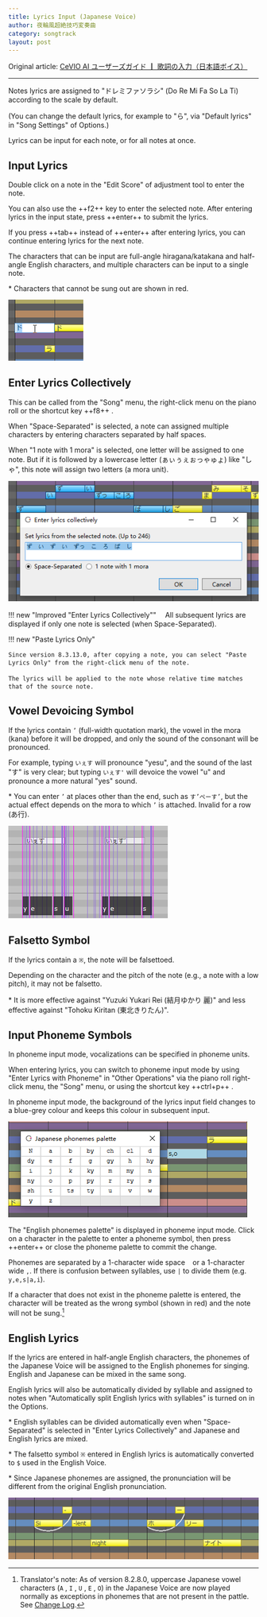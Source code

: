```yaml
---
title: Lyrics Input (Japanese Voice)
author: 夜輪風超絶技巧変奏曲
category: songtrack
layout: post
---
```

Original article: [CeVIO AI ユーザーズガイド ┃ 歌詞の入力（日本語ボイス）](https://cevio.jp/guide/cevio_ai/songtrack/song_04/)

---

Notes lyrics are assigned to "ドレミファソラシ" (Do Re Mi Fa So La Ti) according to the scale by default.

(You can change the default lyrics, for example to "ら", via "Default lyrics" in "Song Settings" of Options.)

Lyrics can be input for each note, or for all notes at once.

## Input Lyrics

Double click on a note in the "Edit Score" of adjustment tool to enter the note.

You can also use the ++f2++ key to enter the selected note. After entering lyrics in the input state, press ++enter++ to submit the lyrics.

If you press ++tab++ instead of ++enter++ after entering lyrics, you can continue entering lyrics for the next note.

The characters that can be input are full-angle hiragana/katakana and half-angle English characters, and multiple characters can be input to a single note.

\* Characters that cannot be sung out are shown in red.

![enter lyrics](images/song_04_1.png)

## Enter Lyrics Collectively

This can be called from the "Song" menu, the right-click menu on the piano roll or the shortcut key ++f8++ .

When "Space-Separated" is selected, a note can assigned multiple characters by entering characters separated by half spaces.

When "1 note with 1 mora" is selected, one letter will be assigned to one note. But if it is followed by a lowercase letter (ぁぃぅぇぉっゃゅょ) like "しゃ", this note will assign two letters (a mora unit).

![continuly enter lyrics](images/song_04_2.png)

!!! new "Improved "Enter Lyrics Collectively""
    　All subsequent lyrics are displayed if only one note is selected (when Space-Separated).

!!! new "Paste Lyrics Only"

    Since version 8.3.13.0, after copying a note, you can select "Paste Lyrics Only" from the right-click menu of the note.

    The lyrics will be applied to the note whose relative time matches that of the source note.

## Vowel Devoicing Symbol

If the lyrics contain `’` (full-width quotation mark), the vowel in the mora (kana) before it will be dropped, and only the sound of the consonant will be pronounced.

For example, typing `いぇす` will pronounce "yesu", and the sound of the last "す" is very clear; but typing `いぇす'` will devoice the vowel "u" and pronounce a more natural "yes" sound.

\* You can enter `’` at places other than the end, such as `す’ぺーす’`, but the actual effect depends on the mora to which `’` is attached. Invalid for a row (あ行).

![drop off Vowel](images/song_04_3.png)

## Falsetto Symbol

If the lyrics contain a `※`, the note will be falsettoed.

Depending on the character and the pitch of the note (e.g., a note with a low pitch), it may not be falsetto.

\* It is more effective against "Yuzuki Yukari Rei (結月ゆかり 麗)" and less effective against "Tohoku Kiritan (東北きりたん)".

## Input Phoneme Symbols

In phoneme input mode, vocalizations can be specified in phoneme units.

When entering lyrics, you can switch to phoneme input mode by using "Enter Lyrics with Phoneme" in "Other Operations" via the piano roll right-click menu, the "Song" menu, or using the shortcut key ++ctrl+p++ .

In phoneme input mode, the background of the lyrics input field changes to a blue-grey colour and keeps this colour in subsequent input.

![enter parameter](images/song_04_4.png)

The "English phonemes palette" is displayed in phoneme input mode. Click on a character in the palette to enter a phoneme symbol, then press ++enter++ or close the phoneme palette to commit the change.

Phonemes are separated by a 1-character wide space ` ` or a 1-character wide `,`. If there is confusion between syllables, use `|` to divide them (e.g. `y,e,s|a,i`).

If a character that does not exist in the phoneme palette is entered, the character will be treated as the wrong symbol (shown in red) and the note will not be sung.[^1]

## English Lyrics

If the lyrics are entered in half-angle English characters, the phonemes of the Japanese Voice will be assigned to the English phonemes for singing. English and Japanese can be mixed in the same song.

English lyrics will also be automatically divided by syllable and assigned to notes when "Automatically split English lyrics with syllables" is turned on in the Options.

\* English syllables can be divided automatically even when "Space-Separated" is selected in "Enter Lyrics Collectively" and Japanese and English lyrics are mixed.

\* The falsetto symbol `※` entered in English lyrics is automatically converted to `$` used in the English Voice.

\* Since Japanese phonemes are assigned, the pronunciation will be different from the original English pronunciation.

![English lyrics](images/song_04_5.png)

[^1]:Translator's note: As of version 8.2.8.0, uppercase Japanese vowel characters (`A` , `I` , `U` , `E` , `O`) in the Japanese Voice are now played normally as exceptions in phonemes that are not present in the pattle. See [Change Log](../../intro/change-log#2022512-8280).
